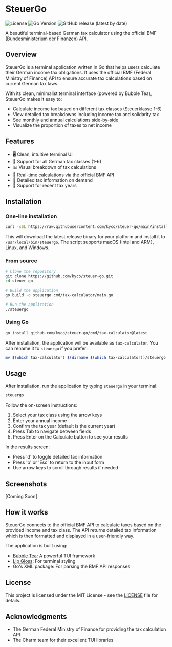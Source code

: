 # SteuerGo

![License](https://img.shields.io/badge/license-MIT-blue)
![Go Version](https://img.shields.io/badge/go-%3E%3D1.18-blue)
![GitHub release (latest by date)](https://img.shields.io/github/v/release/kyco/steuer-go)

A beautiful terminal-based German tax calculator using the official BMF (Bundesministerium der Finanzen) API.

## Overview

SteuerGo is a terminal application written in Go that helps users calculate their German income tax obligations. It uses the official BMF (Federal Ministry of Finance) API to ensure accurate tax calculations based on current German tax laws.

With its clean, minimalist terminal interface (powered by Bubble Tea), SteuerGo makes it easy to:

- Calculate income tax based on different tax classes (Steuerklasse 1-6)
- View detailed tax breakdowns including income tax and solidarity tax
- See monthly and annual calculations side-by-side
- Visualize the proportion of taxes to net income

## Features

- 🖥️ Clean, intuitive terminal UI
- 🔢 Support for all German tax classes (1-6)
- 📊 Visual breakdown of tax calculations
- 🔄 Real-time calculations via the official BMF API
- 📝 Detailed tax information on demand
- 📅 Support for recent tax years

## Installation

### One-line installation

```bash
curl -sSL https://raw.githubusercontent.com/kyco/steuer-go/main/install.sh | bash
```

This will download the latest release binary for your platform and install it to `/usr/local/bin/steuergo`. The script supports macOS (Intel and ARM), Linux, and Windows.

### From source

```bash
# Clone the repository
git clone https://github.com/kyco/steuer-go.git
cd steuer-go

# Build the application
go build -o steuergo cmd/tax-calculator/main.go

# Run the application
./steuergo
```

### Using Go

```bash
go install github.com/kyco/steuer-go/cmd/tax-calculator@latest
```

After installation, the application will be available as `tax-calculator`. You can rename it to `steuergo` if you prefer:

```bash
mv $(which tax-calculator) $(dirname $(which tax-calculator))/steuergo
```

## Usage

After installation, run the application by typing `steuergo` in your terminal:

```bash
steuergo
```

Follow the on-screen instructions:

1. Select your tax class using the arrow keys
2. Enter your annual income
3. Confirm the tax year (default is the current year)
4. Press Tab to navigate between fields
5. Press Enter on the Calculate button to see your results

In the results screen:
- Press 'd' to toggle detailed tax information
- Press 'b' or 'Esc' to return to the input form
- Use arrow keys to scroll through results if needed

## Screenshots

[Coming Soon]

## How it works

SteuerGo connects to the official BMF API to calculate taxes based on the provided income and tax class. The API returns detailed tax information which is then formatted and displayed in a user-friendly way.

The application is built using:
- [Bubble Tea](https://github.com/charmbracelet/bubbletea): A powerful TUI framework
- [Lip Gloss](https://github.com/charmbracelet/lipgloss): For terminal styling
- Go's XML package: For parsing the BMF API responses

## License

This project is licensed under the MIT License - see the [LICENSE](LICENSE) file for details.

## Acknowledgments

- The German Federal Ministry of Finance for providing the tax calculation API
- The Charm team for their excellent TUI libraries
